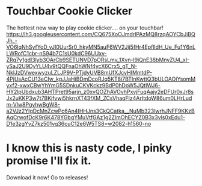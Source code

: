 # Touchbar Cookie Clicker

The hottest new way to play cookie clicker.... on your touchbar!
https://lh3.googleusercontent.com/CQ675XoOJmdrlPAzMQ8rzqAOYCbJiBQJh_-VO6IqNhSyfYoD_yJI0UurSr0_hkyMN5auF6WV2Jij5fHr4EpflldH_Ue_Fu1Y6nLLWRofC1cbr-nS94b7C1sU0kdC96UUxv-ZRg7y1gdl3lyb3OArCb9SETUNVD7pORsLmv_1Xvn-l9iQnE38bMnyZU4_xI-ySaJ2U9DyYLU4v9tQQFnaOhWNf4ycX6Crx5_gT_N-NklJzDVwexwyzuLZLJP9V-PTjdyUVB8mUfXJcvHIMmtdP-4PjUsAcCU13eCIw_kgJJaHiBDmDcoRJq5KT8i7BTInKwttQ3bULOAOiYsomMyxf2-xwxCBwYhYmG5SDnkuCKVKckz9BdP0hDoW5JQtIWJ6-HY2lpUbdxub3AHTPret95arjn_z0xvQOZhAVOvhPxvjFuqAajy2eDFUr0xJr8sJx2uKKP3w7t7BKjfvwi5hkrnXT43fXM_ZCsVhaqFlz4ArItdoW86um0LHrLudm-Vlw8PgyhwBgW8-a2VJz2YIgDcMnZcwPc6An4IHHJns3CkQCatka__NuMb323lwrhJNFF9KKzBAqCrwofDcK9r6K478YGbqYMuVtfGAz1g2ZlmOhECYZ0B3x3vls0xEdu1-D1e3zgYvZ7kz501vq36cuC12e6W5TS8=w2082-h1560-no

# I know this is nasty code, I pinky promise I'll fix it.

Download it now! Go to releases!
